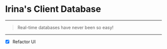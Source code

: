 # Irina's Client Database

***

> Real-time databases have never been so easy!
-------
- [x] Refactor UI
